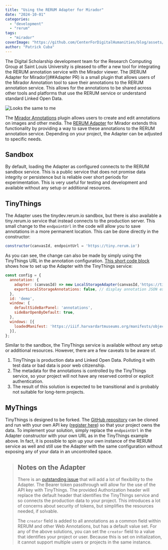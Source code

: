 ```yaml
---
title: "Using the RERUM Adapter for Mirador"
date: "2024-10-01"
categories: 
  - "development"
  - "rerum"
tags:
  - "mirador"
coverImage: "https://github.com/CenterForDigitalHumanities/blog/assets/mirador-annotations.png"
author: "Patrick Cuba"
---
```


The Digital Scholarship development team for the Research Computing Group at Saint Louis University is pleased 
to offer a new tool for integrating the RERUM annotation service with the Mirador viewer. The 
[RERUM Adapter for Mirador](##Adapter PR) is a small plugin that allows users of the Mirador Annotation tool 
to save their annotations to the RERUM annotation service. This allows for the annotations to be shared across 
other tools and platforms that use the RERUM service or understand standard Linked Open Data.

![Looks the same to me](https://github.com/CenterForDigitalHumanities/blog/assets/mirador-annotations.png)

The [Mirador Annotations](https://github.com/ProjectMirador/mirador-annotations) plugin allows users to create 
and edit annotations on images and other media. The [RERUM Adapter](https://github.com/ProjectMirador/mirador-annotations/blob/master/src/RerumAdapter.js) for Mirador extends this functionality by providing a way to save these annotations to 
the RERUM annotation service. Depending on your project, the Adapter can be adjusted to specific needs.

## Sandbox

By default, loading the Adapter as configured connects to the RERUM sandbox service. This is a public service 
that does not promise data integrity or persistence but is reliable over short periods for experimentation. 
This is very useful for testing and development and available without any setup or additional resources.

## TinyThings

The Adapter uses the tinydev.rerum.io sandbox, but there is also available a tiny.rerum.io service that instead 
connects to the production server. This small change to the `endpointUrl` in the code will allow you to save 
annotations in a more permanent location. This can be done directly in the constructor:
  
```javascript
constructor(canvasId, endpointUrl = 'https://tiny.rerum.io')
```

As you can see, the change can also be made by simply using the TinyThings URL in the annotation configuration. 
[This short code block](https://github.com/ProjectMirador/mirador-annotations/blob/d6f9fca867a1e9795a6b5ffa5468e286d18ab15d/demo/src/index.js#L8-L22) shows how to set up the Adapter with the TinyThings service:

```javascript
const config = {
  annotation: {
    adapter: (canvasId) => new LocalStorageAdapter(canvasId,'https://tiny.rerum.io'),
    exportLocalStorageAnnotations: false, // display annotation JSON export button
  },
  id: 'demo',
  window: {
    defaultSideBarPanel: 'annotations',
    sideBarOpenByDefault: true,
  },
  windows: [{
    loadedManifest: 'https://iiif.harvardartmuseums.org/manifests/object/299843',
  }],
};
```

Similar to the sandbox, the TinyThings service is available without any setup or additional resources. However, 
there are a few caveats to be aware of.

1. TinyThings is production data and Linked Open Data. Polluting it with test data or bad data is poor web citizenship.
2. The metadata for the annotations is controlled by the TinyThings service, so your project will not have any reserved control or explicit authentication.
3. The result of this solution is expected to be transitional and is probably not suitable for long-term projects.

## MyThings

TinyThings is designed to be forked. The [GitHub repository](https://github.com/CenterForDigitalHumanities/TinyNode) can be 
cloned and run with your own API key ([register here](https://store.rerum.io/)) so that your project owns the data. 
To implement your solution, simply replace the `endpointUrl` in the Adapter constructor with your own URL as in the 
TinyThings example above. In fact, it is possible to spin up your own instance of the RERUM service as well and still 
use the Adapter with the same configuration without exposing any of your data in an uncontrolled space.

> ## Notes on the Adapter
>
> There is an [outstanding issue](https://github.com/CenterForDigitalHumanities/TinyNode/issues/90) that will add a lot of 
> flexibility to the Adapter. The Bearer token passthrough will allow for the use of the API key with TinyThings. The 
> provided Authorization header will replace the default header that identifies the TinyThings service and so connects 
> the production data to your project. This introduces a lot of concerns about security of tokens, but simplifies the 
> resources needed, if solvable.
> 
> The `creator` field is added to all annotations as a common field within RERUM and other Web Annotations, but has a 
> default value set. For any of the above solutions, you can set the `creator` field to a value that identifies your 
> project or user. Because this is set on initialization, it cannot support multiple users or projects in the same 
> instance.
